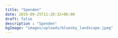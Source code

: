 ```yaml
---
title: "Spenden"
date: 2019-09-25T11:28:32+06:00
draft: false
description : "Spenden"
bgImage: "images/uploads/bluesky_landscape.jpeg"
---
```


